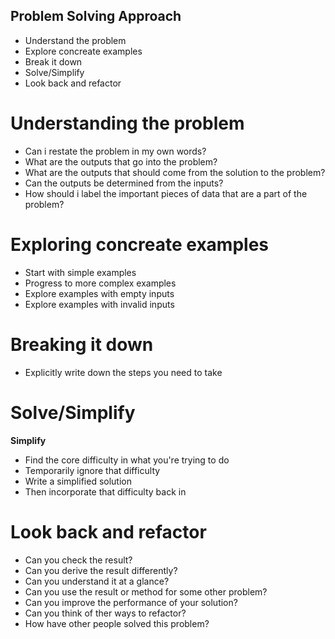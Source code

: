 ## Problem Solving Approach

* Understand the problem
* Explore concreate examples
* Break it down
* Solve/Simplify
* Look back and refactor

# Understanding the problem
* Can i restate the problem in my own words?
* What are the outputs that go into the problem?
* What are the outputs that should come from the solution to the problem?
* Can the outputs be determined from the inputs?
* How should i label the important pieces of data that are a part of the problem?

# Exploring concreate examples
* Start with simple examples
* Progress to more complex examples
* Explore examples with empty inputs
* Explore examples with invalid inputs

# Breaking it down
* Explicitly write down the steps you need to take

# Solve/Simplify
**Simplify**
* Find the core difficulty in what you're trying to do
* Temporarily ignore that difficulty
* Write a simplified solution
* Then incorporate that difficulty back in

# Look back and refactor
* Can you check the result?
* Can you derive the result differently?
* Can you understand it at a glance?
* Can you use the result or method for some other problem?
* Can you improve the performance of your solution?
* Can you think of ther ways to refactor?
* How have other people solved this problem?